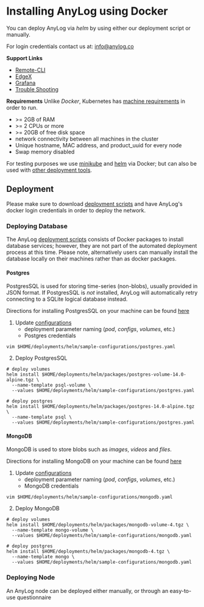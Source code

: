 # Installing AnyLog using Docker

You can deploy AnyLog via _helm_ by using either our deployment script or manually. 

For login credentials contact us at: [info@anylog.co](mailto:info@anylog.co)

**Support Links**
* [Remote-CLI](../Support/Remote-CLI)
* [EdgeX](../Support/EdgeX.md)
* [Grafana](../Support/Grafana.md)
* [Trouble Shooting](../Support/cheatsheet.md)


**Requirements**
Unlike _Docker_, Kubernetes has [machine requirements](https://kubernetes.io/docs/setup/production-environment/tools/kubeadm/install-kubeadm/#before-you-begin) 
in order to run. 
* \>= 2GB of RAM
* \>= 2 CPUs or more
* \>= 20GB of free disk space
* network connectivity between all machines in the cluster
* Unique hostname, MAC address, and product_uuid for every node
* Swap memory disabled

For testing purposes we use [minikube](https://minikube.sigs.k8s.io/docs/start/) and [helm](https://helm.sh/docs/) via 
Docker; but can also be used with [other deployment tools](https://kubernetes.io/docs/tasks/tools/). 

## Deployment
Please make sure to download [deployment scripts](https://github.com/AnyLog-co/deployments) and have AnyLog's docker 
login credentials in order to deploy the network.

### Deploying Database 
The AnyLog [deployment scripts](https://github.com/AnyLog-co/deployments) consists of Docker packages to install database 
services; however, they are not part of the automated deployment process at this time. Please note, alternatively users 
can manually install the database locally on their machines rather than as docker packages. 


#### Postgres 
PostgresSQL is used for storing time-series (non-blobs), usually provided in JSON format. If PostgresSQL is _not_ 
installed, AnyLog will automatically retry connecting to a SQLite logical database instead. 

Directions for installing PostgresSQL on your machine can be found [here](https://www.digitalocean.com/community/tutorials/how-to-install-postgresql-on-ubuntu-20-04-quickstart)

1. Update [configurations](https://github.com/AnyLog-co/deployments/blob/master/helm/sample-configurations/postgres.yaml)  
   * deployment parameter naming (_pod_, _configs_, _volumes_, etc.)
   * Postgres credentials 
```shell
vim $HOME/deployments/helm/sample-configurations/postgres.yaml
```

2. Deploy PostgresSQL
```shell
# deploy volumes 
helm install $HOME/deployments/helm/packages/postgres-volume-14.0-alpine.tgz \
  --name-template psql-volume \
  --values $HOME/deployments/helm/sample-configurations/postgres.yaml
 
# deploy postgres 
helm install $HOME/deployments/helm/packages/postgres-14.0-alpine.tgz \
  --name-template psql \
  --values $HOME/deployments/helm/sample-configurations/postgres.yaml
```

#### MongoDB 
MongoDB is used to store blobs such as _images_, _videos_ and _files_.

Directions for installing MongoDB on your machine can be found [here](https://www.digitalocean.com/community/tutorials/how-to-install-mongodb-on-ubuntu-20-04)

1. Update [configurations](https://github.com/AnyLog-co/deployments/blob/master/helm/sample-configurations/mongodb.yaml)
   * deployment parameter naming (_pod_, _configs_, _volumes_, etc.)
   * MongoDB credentials 
```shell
vim $HOME/deployments/helm/sample-configurations/mongodb.yaml
```


2. Deploy MongoDB 
```shell
# deploy volumes 
helm install $HOME/deployments/helm/packages/mongodb-volume-4.tgz \
  --name-template mongo-volume \
  --values $HOME/deployments/helm/sample-configurations/mongodb.yaml
 
# deploy postgres 
helm install $HOME/deployments/helm/packages/mongodb-4.tgz \
  --name-template mongo \
  --values $HOME/deployments/helm/sample-configurations/mongodb.yaml
```

### Deploying Node
An AnyLog node can be deployed either manually, or through an easy-to-use questionnaire
